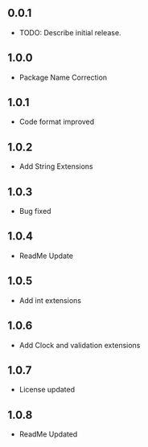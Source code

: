 ## 0.0.1

* TODO: Describe initial release.

## 1.0.0

* Package Name Correction

## 1.0.1

* Code format improved

## 1.0.2

* Add String Extensions

## 1.0.3

* Bug fixed

## 1.0.4

* ReadMe Update

## 1.0.5

* Add int extensions

## 1.0.6

* Add Clock and validation extensions

## 1.0.7

* License updated

## 1.0.8

* ReadMe Updated
